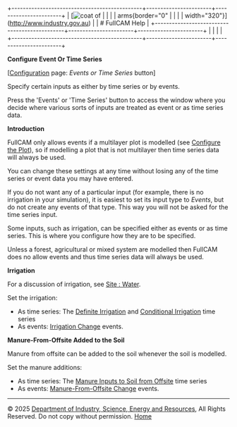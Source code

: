 +----------------------------------------------+-----------------------+-----------------------+
| [![coat of                                   |                       | [](index.htm)         |
| arms](imgs/DISER-inline_Mono.png){border="0" |                       |                       |
| width="320"}](http://www.industry.gov.au)    |                       | # FullCAM Help        |
+----------------------------------------------+-----------------------+-----------------------+
|                                              |                       |                       |
+----------------------------------------------+-----------------------+-----------------------+

**Configure Event Or Time Series**

\[[Configuration](150_Configuration.htm) page: *Events or Time Series*
button\]

Specify certain inputs as either by time series or by events.

Press the 'Events' or 'Time Series' button to access the window where
you decide where various sorts of inputs are treated as event or as time
series data.

**Introduction**

FullCAM only allows events if a multilayer plot is modelled (see
[Configure the Plot](6_Configure%20the%20Plot.htm)), so if modelling a
plot that is not multilayer then time series data will always be used.

You can change these settings at any time without losing any of the time
series or event data you may have entered.

If you do not want any of a particular input (for example, there is no
irrigation in your simulation), it is easiest to set its input type to
*Events*, but do not create any events of that type. This way you will
not be asked for the time series input.

Some inputs, such as irrigation, can be specified either as events or as
time series. This is where you configure how they are to be specified.

Unless a forest, agricultural or mixed system are modelled then FullCAM
does no allow events and thus time series data will always be used.

**Irrigation**

For a discussion of irrigation, see [Site : Water](12_Site_Water.htm).

Set the irrigation:

- As time series: The [Definite
  Irrigation](92_Definite%20Irrigation.htm) and [Conditional
  Irrigation](91_Conditional%20Irrigation.htm) time series
- As events: [Irrigation Change](54_Irrigation%20Change.htm) events.

**Manure-From-Offsite Added to the Soil**

Manure from offsite can be added to the soil whenever the soil is
modelled.

Set the manure additions:

- As time series: The [Manure Inputs to Soil from
  Offsite](101_Manure%20Inputs%20to%20Soil%20from%20Offsite.htm) time
  series
- As events: [Manure-From-Offsite
  Change](62_Manure-From-Offsite%20Change.htm) events.

------------------------------------------------------------------------

© 2025 [Department of Industry, Science, Energy and
Resources](http://www.industry.gov.au "Department of Industry, Science, Energy and Resources"),
All Rights Reserved. Do not copy without permission.
[Home](index.htm "help index")

